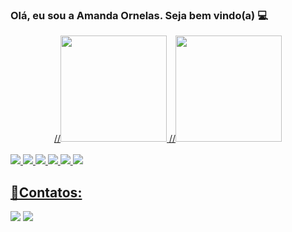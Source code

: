 <h3>Olá, eu sou a Amanda Ornelas. Seja bem vindo(a) 💻 </h3>
<div align="center">
  <a href="https://github.com/Ornelas-Amanda">
  //<img height="170em" src="https://github-readme-stats.vercel.app/api?username=Ornelas-Amanda&show_icons=true&theme=radical&include_all_commits=true&count_private=true"/>
  //<img height="170em" src="https://github-readme-stats.vercel.app/api/top-langs/?username=Ornelas-Amanda&layout=compact&langs_count=7&theme=radical"/>
</div>
<br>
<div> 
  <img src="https://img.shields.io/badge/HTML5-E34F26?style=for-the-badge&logo=html5&logoColor=white">
  <img src="https://img.shields.io/badge/CSS3-1572B6?style=for-the-badge&logo=css3&logoColor=white">
  <img src="https://img.shields.io/badge/JavaScript-323330?style=for-the-badge&logo=javascript&logoColor=F7DF1E">
  <img src="https://img.shields.io/badge/PHP-777BB4?style=for-the-badge&logo=php&logoColor=white">
  <img src="https://img.shields.io/badge/TypeScript-007ACC?style=for-the-badge&logo=typescript&logoColor=white">
  <img src="https://img.shields.io/badge/Java-ED8B00?style=for-the-badge&logo=java&logoColor=white">
</div>
<div>
  <h2>🔎Contatos:</h2>
   <a href="mailto:amanda_olv@hotmail.com.br" target="_blank"><img src="https://img.shields.io/badge/Gmail-D14836?style=for-the-badge&logo=gmail&logoColor=white" target="_blank"></a>
   <a href="https://www.linkedin.com/in/amanda-ornelas-577821187/" target="_blank"> <img src="https://img.shields.io/badge/LinkedIn-0077B5?style=for-the-badge&logo=linkedin&logoColor=white" target="_blank"> </a>
</div>
